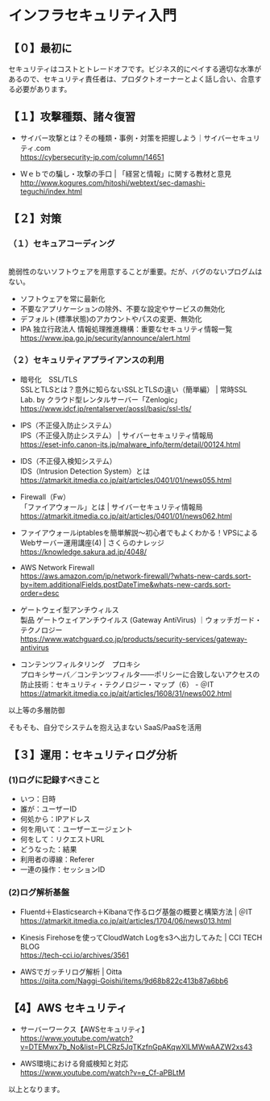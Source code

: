 # インフラセキュリティ入門

## 【０】最初に
セキュリティはコストとトレードオフです。ビジネス的にペイする適切な水準があるので、セキュリティ責任者は、プロダクトオーナーとよく話し合い、合意する必要があります。

## 【１】攻撃種類、諸々復習

* サイバー攻撃とは？その種類・事例・対策を把握しよう｜サイバーセキュリティ.com
<br>https://cybersecurity-jp.com/column/14651

* Ｗｅｂでの騙し・攻撃の手口 | 「経営と情報」に関する教材と意見
<br>http://www.kogures.com/hitoshi/webtext/sec-damashi-teguchi/index.html

## 【２】対策

### （１）セキュアコーディング
<br>脆弱性のないソフトウェアを用意することが重要。だが、バグのないプログムはない。
* ソフトウェアを常に最新化
* 不要なアプリケーションの除外、不要な設定やサービスの無効化
* デフォルト(標準状態)のアカウントやパスの変更、無効化
* IPA 独立行政法人 情報処理推進機構：重要なセキュリティ情報一覧 
<br>https://www.ipa.go.jp/security/announce/alert.html

### （２）セキュリティアプライアンスの利用

* 暗号化　SSL/TLS
<br>SSLとTLSとは？意外に知らないSSLとTLSの違い（簡単編） | 常時SSL Lab. by クラウド型レンタルサーバー「Zenlogic」 
<br>https://www.idcf.jp/rentalserver/aossl/basic/ssl-tls/

* IPS（不正侵入防止システム）
<br>IPS（不正侵入防止システム） | サイバーセキュリティ情報局 
<br>https://eset-info.canon-its.jp/malware_info/term/detail/00124.html

* IDS（不正侵入検知システム）
<br>IDS（Intrusion Detection System）とは 
<br>https://atmarkit.itmedia.co.jp/ait/articles/0401/01/news055.html

* Firewall（Fw）
<br>「ファイアウォール」とは | サイバーセキュリティ情報局 
<br>https://atmarkit.itmedia.co.jp/ait/articles/0401/01/news062.html
* ファイアウォールiptablesを簡単解説～初心者でもよくわかる！VPSによるWebサーバー運用講座(4) | さくらのナレッジ
<br>https://knowledge.sakura.ad.jp/4048/
* AWS Network Firewall
<br>https://aws.amazon.com/jp/network-firewall/?whats-new-cards.sort-by=item.additionalFields.postDateTime&whats-new-cards.sort-order=desc

* ゲートウェイ型アンチウィルス
<br>製品 ゲートウェイアンチウイルス (Gateway AntiVirus) ｜ウォッチガード・テクノロジー 
<br>https://www.watchguard.co.jp/products/security-services/gateway-antivirus

* コンテンツフィルタリング　プロキシ
<br>プロキシサーバ／コンテンツフィルタ――ポリシーに合致しないアクセスの防止技術：セキュリティ・テクノロジー・マップ（6） - ＠IT 
<br>https://atmarkit.itmedia.co.jp/ait/articles/1608/31/news002.html

以上等の多層防御

そもそも、自分でシステムを抱え込まない
SaaS/PaaSを活用

## 【３】運用：セキュリティログ分析

### (1)ログに記録すべきこと
* いつ：日時
* 誰が：ユーザーID
* 何処から：IPアドレス
* 何を用いて：ユーザーエージェント
* 何をして：リクエストURL
* どうなった：結果
* 利用者の導線：Referer
* 一連の操作：セッションID

### (2)ログ解析基盤

* Fluentd＋Elasticsearch＋Kibanaで作るログ基盤の概要と構築方法 | ＠IT 
<br>https://atmarkit.itmedia.co.jp/ait/articles/1704/06/news013.html

* Kinesis Firehoseを使ってCloudWatch Logをs3へ出力してみた | CCI TECH BLOG
<br>https://tech-cci.io/archives/3561

* AWSでガッチリログ解析 | Oitta
<br>https://qiita.com/Naggi-Goishi/items/9d68b822c413b87a6bb6

## 【4】AWS セキュリティ

* サーバーワークス【AWSセキュリティ】
<br>https://www.youtube.com/watch?v=DTEMwx7b_No&list=PLCRz5JqTKzfnGpAKqwXlLMWwAAZW2xs43

* AWS環境における脅威検知と対応
<br>https://www.youtube.com/watch?v=e_Cf-aPBLtM

以上となります。
